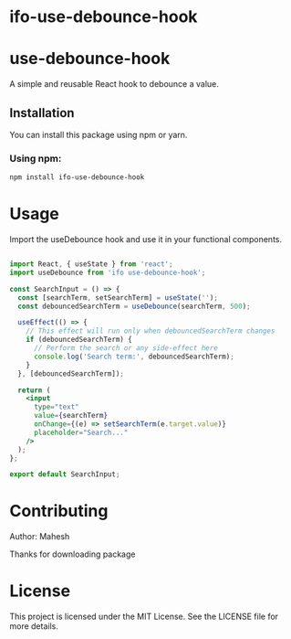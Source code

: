 # ifo-use-debounce-hook
# use-debounce-hook

A simple and reusable React hook to debounce a value.

## Installation

You can install this package using npm or yarn.

### Using npm:

```sh
npm install ifo-use-debounce-hook
```

# Usage

Import the useDebounce hook and use it in your functional components.
```.jsx

import React, { useState } from 'react';
import useDebounce from 'ifo use-debounce-hook';

const SearchInput = () => {
  const [searchTerm, setSearchTerm] = useState('');
  const debouncedSearchTerm = useDebounce(searchTerm, 500);

  useEffect(() => {
    // This effect will run only when debouncedSearchTerm changes
    if (debouncedSearchTerm) {
      // Perform the search or any side-effect here
      console.log('Search term:', debouncedSearchTerm);
    }
  }, [debouncedSearchTerm]);

  return (
    <input
      type="text"
      value={searchTerm}
      onChange={(e) => setSearchTerm(e.target.value)}
      placeholder="Search..."
    />
  );
};

export default SearchInput;
```
# Contributing
<p>Author: Mahesh </p>
<p>Thanks for downloading package </p>

# License

This project is licensed under the MIT License. See the LICENSE file for more details.

